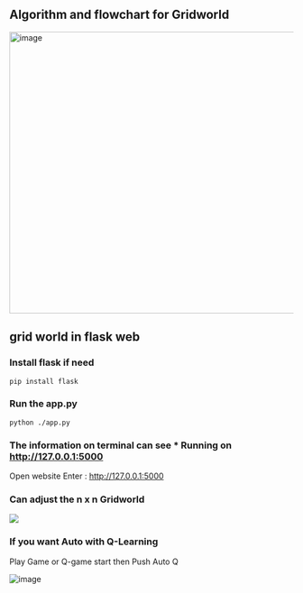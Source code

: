 ## Algorithm and flowchart for Gridworld
<img src="https://github.com/CTHMIT/Q-Learning/assets/107465888/523dd135-8454-445c-bcb2-d68e047073d1" alt="image" height="500px" width="750px"/>

## grid world in flask web

### Install flask if need
```shell
pip install flask
```
### Run the app.py
```shell
python ./app.py
```
### The information on terminal can see * Running on http://127.0.0.1:5000
  Open website Enter : http://127.0.0.1:5000

### Can adjust the n x n Gridworld
<img src="https://github.com/CTHMIT/Q-Learning/assets/107465888/0ae339f8-8805-4073-9a33-554809c25f0a"/>

### If you want Auto with Q-Learning
Play Game or Q-game start then Push Auto Q

![image](https://github.com/CTHMIT/Q-Learning/assets/107465888/c70bbb77-d015-45f6-a10d-c216733dd784)

